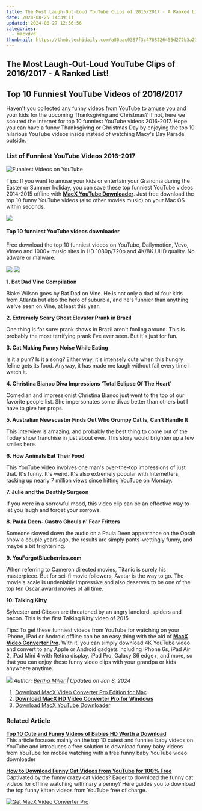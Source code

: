 ```yaml
---
title: The Most Laugh-Out-Loud YouTube Clips of 2016/2017 - A Ranked List!
date: 2024-08-25 14:39:11
updated: 2024-08-27 12:56:56
categories:
  - macxdvd
thumbnail: https://thmb.techidaily.com/a80aac0357f3c4788226453d272b3a23130ff4b40d591496be1b3a2b61ca7796.jpg
---
```


## The Most Laugh-Out-Loud YouTube Clips of 2016/2017 - A Ranked List!

## Top 10 Funniest YouTube Videos of 2016/2017 

Haven't you collected any funny videos from YouTube to amuse you and your kids for the upcoming Thanksgiving and Christmas? If not, here we scoured the Internet for top 10 funniest YouTube videos 2016-2017\. Hope you can have a funny Thanksgiving or Christmas Day by enjoying the top 10 hilarious YouTube videos inside instead of watching Macy's Day Parade outside. 

### List of Funniest YouTube Videos 2016-2017 

![Funniest Videos on YouTube](https://www.macxdvd.com/mac-dvd-video-converter-how-to/article-image/zxh-funniest-youtube-videos.jpg)

Tips: If you want to amuse your kids or entertain your Grandma during the Easter or Summer holiday, you can save these top funniest YouTube videos 2014-2015 offline with [**MacX YouTube Downloader**](https://tools.techidaily.com/macxdvd/products/). Just free download the top 10 funny YouTube videos (also other movies music) on your Mac OS within seconds. 

![](https://www.macxdvd.com/mac-dvd-video-converter-how-to/article-image/vd.png)

#### Top 10 funniest YouTube videos downloader

Free download the top 10 funniest videos on YouTube, Dailymotion, Vevo, Vimeo and 1000+ music sites in HD 1080p/720p and 4K/8K UHD quality. No adware or malware. 

[![](https://www.macxdvd.com/mac-dvd-video-converter-how-to/article-image/down-versionm.png)](https://tools.techidaily.com/macxdvd/products/) [![](https://www.macxdvd.com/mac-dvd-video-converter-how-to/article-image/down-version.png)](https://tools.techidaily.com/macxdvd/products/) 

**1\. Bat Dad Vine Compilation** 

Blake Wilson goes by Bat Dad on Vine. He is not only a dad of four kids from Atlanta but also the hero of suburbia, and he's funnier than anything we've seen on Vine, at least this year. 

**2\. Extremely Scary Ghost Elevator Prank in Brazil** 

One thing is for sure: prank shows in Brazil aren't fooling around. This is probably the most terrifying prank I've ever seen. But it's just for fun. 

**3\. Cat Making Funny Noise While Eating** 

Is it a purr? Is it a song? Either way, it's intensely cute when this hungry feline gets its food. Anyway, it has made me laugh without fail every time I watch it. 

**4\. Christina Bianco Diva Impressions 'Total Eclipse Of The Heart'**

Comedian and impressionist Christina Bianco just went to the top of our favorite people list. She impersonates some divas better than others but I have to give her props. 

**5\. Australian Newscaster Finds Out Who Grumpy Cat Is, Can't Handle It** 

This interview is amazing, and probably the best thing to come out of the Today show franchise in just about ever. This story would brighten up a few smiles here. 

**6\. How Animals Eat Their Food**

This YouTube video involves one man's over-the-top impressions of just that. It's funny. It's weird. It's also extremely popular with Internetters, racking up nearly 7 million views since hitting YouTube on Monday. 

**7\. Julie and the Deathly Surgeon**

If you were in a sorrowful mood, this video clip can be an effective way to let you laugh and forget your sorrows.

**8\. Paula Deen- Gastro Ghouls n' Fear Fritters** 

Someone slowed down the audio on a Paula Deen appearance on the Oprah show a couple years ago, the results are simply pants-wettingly funny, and maybe a bit frightening.

**9\. YouForgotBlueberries.com** 

When referring to Cameron directed movies, Titanic is surely his masterpiece. But for sci-fi movie followers, Avatar is the way to go. The movie's scale is undeniably impressive and also deserves to be one of the top ten Oscar award movies of all time. 

**10\. Talking Kitty** 

Sylvester and Gibson are threatened by an angry landlord, spiders and bacon. This is the first Talking Kitty video of 2015.

Tips: To get these funniest videos from YouTube for watching on your iPhone, iPad or Android offline can be an easy thing with the aid of [**MacX Video Converter Pro**](https://tools.techidaily.com/macxdvd/products/). With it, you can simply download 4K YouTube video and convert to any Apple or Android gadgets including iPhone 6s, iPad Air 2, iPad Mini 4 with Retina display, iPad Pro, Galaxy S6 edge+, and more, so that you can enjoy these funny video clips with your grandpa or kids anywhere anytime.

_![](https://www.macxdvd.com/mac-dvd-video-converter-how-to/../image-style/article-seo/icon1.png) Author: [Bertha Miller](https://www.linkedin.com/in/bertha-miller-7a324990/) | Updated on Jan 8, 2024_

1. [Download MacX Video Converter Pro Edition for Mac](https://tools.techidaily.com/macxdvd/products/)
2. **[Download MacX HD Video Converter Pro for Windows](https://tools.techidaily.com/macxdvd/products/)**
3. [Download MacX YouTube Downloader](https://tools.techidaily.com/macxdvd/products/)

### **Related Article**

**[Top 10 Cute and Funny Videos of Babies HD Worth a Download](https://tools.techidaily.com/macxdvd/products/)**  
 This article focuses mainly on the top 10 cutest and funnies baby videos on YouTube and introduces a free solution to download funny baby videos from YouTube for mobile watching with a free funny baby YouTube video downloader

**[How to Download Funny Cat Videos from YouTube for 100% Free](https://tools.techidaily.com/macxdvd/products/)**  
 Captivated by the funny crazy cat videos? Eager to download the funny cat videos for offline watching with nary a penny? Here guides you to download the top funny kitten videos from YouTube free of charge.

[![Get MacX Video Converter Pro](https://www.macxdvd.com/mac-dvd-video-converter-how-to/../adv/mvcp-banner-r.jpg)](https://tools.techidaily.com/macxdvd/products/)

<ins class="adsbygoogle"
     style="display:block"
     data-ad-format="autorelaxed"
     data-ad-client="ca-pub-7571918770474297"
     data-ad-slot="1223367746"></ins>



<ins class="adsbygoogle"
     style="display:block"
     data-ad-client="ca-pub-7571918770474297"
     data-ad-slot="8358498916"
     data-ad-format="auto"
     data-full-width-responsive="true"></ins>
